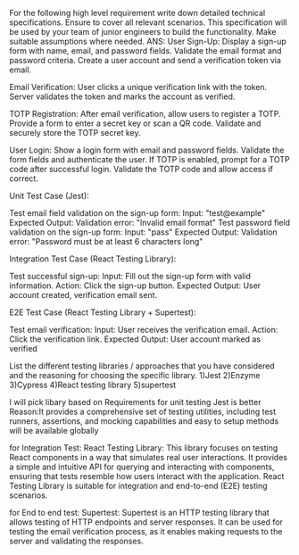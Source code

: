 For the following high level requirement write down detailed technical specifications. Ensure to
cover all relevant scenarios. This specification will be used by your team of junior engineers to
build the functionality. Make suitable assumptions where needed.
ANS:
User Sign-Up:
Display a sign-up form with name, email, and password fields.
Validate the email format and password criteria.
Create a user account and send a verification token via email.



Email Verification:
User clicks a unique verification link with the token.
Server validates the token and marks the account as verified.


TOTP Registration:
After email verification, allow users to register a TOTP.
Provide a form to enter a secret key or scan a QR code.
Validate and securely store the TOTP secret key.


User Login:
Show a login form with email and password fields.
Validate the form fields and authenticate the user.
If TOTP is enabled, prompt for a TOTP code after successful login.
Validate the TOTP code and allow access if correct.


Unit Test Case (Jest):

Test email field validation on the sign-up form:
Input: "test@example"
Expected Output: Validation error: "Invalid email format"
Test password field validation on the sign-up form:
Input: "pass"
Expected Output: Validation error: "Password must be at least 6 characters long"


Integration Test Case (React Testing Library):

Test successful sign-up:
Input: Fill out the sign-up form with valid information.
Action: Click the sign-up button.
Expected Output: User account created, verification email sent.


E2E Test Case (React Testing Library + Supertest):

Test email verification:
Input: User receives the verification email.
Action: Click the verification link.
Expected Output: User account marked as verified


List the different testing libraries / approaches that you have considered and the reasoning for
choosing the specific library.
1)Jest
2)Enzyme
3)Cypress
4)React testing library
5)supertest


I will pick libary based on Requirements
for unit testing Jest is better
Reason:It provides a comprehensive set of testing utilities, including test runners, assertions, and mocking capabilities and easy to setup methods will be available globally 

for Integration Test:
React Testing Library: This library focuses on testing React components in a way that simulates real user interactions. It provides a simple and intuitive API for querying and interacting with components, ensuring that tests resemble how users interact with the application. React Testing Library is suitable for integration and end-to-end (E2E) testing scenarios.


for End to end test:
Supertest: Supertest is an HTTP testing library that allows testing of HTTP endpoints and server responses. It can be used for testing the email verification process, as it enables making requests to the server and validating the responses.




